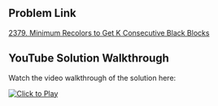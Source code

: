 ## Problem Link
[2379. Minimum Recolors to Get K Consecutive Black Blocks](https://leetcode.com/problems/minimum-recolors-to-get-k-consecutive-black-blocks/)


## YouTube Solution Walkthrough

Watch the video walkthrough of the solution here:

[![Click to Play](https://img.youtube.com/vi/9gR4jhUimdA/hqdefault.jpg)](https://www.youtube.com/watch?v=9gR4jhUimdA)


